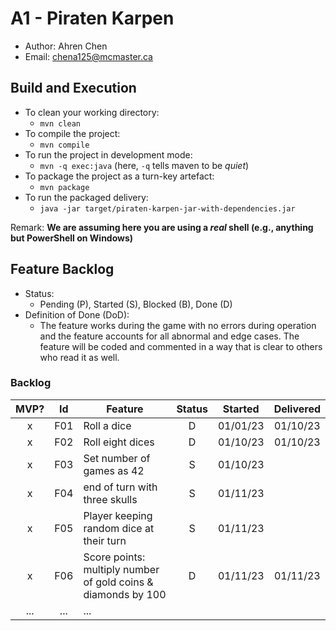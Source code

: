 # A1 - Piraten Karpen

  * Author: Ahren Chen
  * Email: chena125@mcmaster.ca

## Build and Execution

  * To clean your working directory:
    * `mvn clean`
  * To compile the project:
    * `mvn compile`
  * To run the project in development mode:
    * `mvn -q exec:java` (here, `-q` tells maven to be _quiet_)
  * To package the project as a turn-key artefact:
    * `mvn package`
  * To run the packaged delivery:
    * `java -jar target/piraten-karpen-jar-with-dependencies.jar` 

Remark: **We are assuming here you are using a _real_ shell (e.g., anything but PowerShell on Windows)**

## Feature Backlog

 * Status: 
   * Pending (P), Started (S), Blocked (B), Done (D)
 * Definition of Done (DoD):
   * The feature works during the game with no errors during operation and the feature accounts for all abnormal and edge cases. The feature will be coded and commented in a way that is clear to others who read it as well.

### Backlog 

| MVP? | Id  | Feature  | Status  |  Started  | Delivered |
| :-:  |:-:  |---       | :-:     | :-:       | :-:       |
| x   | F01 | Roll a dice |  D | 01/01/23 | 01/10/23 |
| x   | F02 | Roll eight dices  |  D | 01/10/23 | 01/10/23 |
| x   | F03 | Set number of games as 42  |  S  | 01/10/23 |
| x   | F04 | end of turn with three skulls | S | 01/11/23 |
| x   | F05 | Player keeping random dice at their turn | S | 01/11/23 | 
| x   | F06 | Score points: multiply number of gold coins & diamonds by 100 | D | 01/11/23 | 01/11/23 |
| ... | ... | ... |

